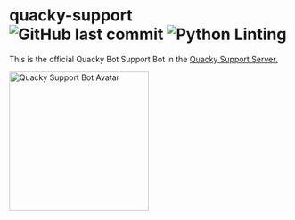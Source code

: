# quacky-support ![GitHub last commit](https://img.shields.io/github/last-commit/quacky-bot/quacky-support) ![Python Linting](https://github.com/quacky-bot/quacky-support/workflows/Python%20Linting/badge.svg)
This is the official Quacky Bot Support Bot in the [Quacky Support Server.](https://quacky.js.org/support)

<img src="https://quacky.js.org/files/support.png" width="250" height="250" alt="Quacky Support Bot Avatar"/>

